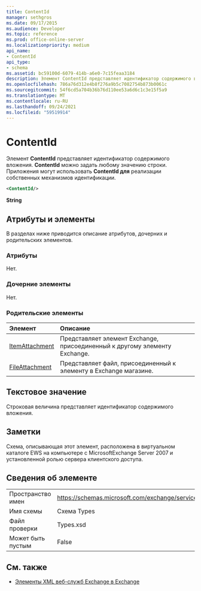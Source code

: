 ```yaml
---
title: ContentId
manager: sethgros
ms.date: 09/17/2015
ms.audience: Developer
ms.topic: reference
ms.prod: office-online-server
ms.localizationpriority: medium
api_name:
- ContentId
api_type:
- schema
ms.assetid: bc59100d-6079-414b-a6e0-7c15feaa3184
description: Элемент ContentId представляет идентификатор содержимого вложения. ContentId можно задать любому значению строки. Приложения могут использовать ContentId для реализации собственных механизмов идентификации.
ms.openlocfilehash: 786a76d312e4b8f276a9b5c7082754b873b0061c
ms.sourcegitcommit: 54f6cd5a704b36b76d110ee53a6d6c1c3e15f5a9
ms.translationtype: MT
ms.contentlocale: ru-RU
ms.lasthandoff: 09/24/2021
ms.locfileid: "59519914"
---
```

# <a name="contentid"></a>ContentId

Элемент **ContentId** представляет идентификатор содержимого вложения. **ContentId** можно задать любому значению строки. Приложения могут использовать **ContentId для** реализации собственных механизмов идентификации. 
  
```xml
<ContentId/>
```

 **String**
## <a name="attributes-and-elements"></a>Атрибуты и элементы

В разделах ниже приводится описание атрибутов, дочерних и родительских элементов.
  
### <a name="attributes"></a>Атрибуты

Нет.
  
### <a name="child-elements"></a>Дочерние элементы

Нет.
  
### <a name="parent-elements"></a>Родительские элементы

|**Элемент**|**Описание**|
|:-----|:-----|
|[ItemAttachment](itemattachment.md) <br/> |Представляет элемент Exchange, присоединенный к другому элементу Exchange.  <br/> |
|[FileAttachment](fileattachment.md) <br/> |Представляет файл, присоединенный к элементу в Exchange магазине.  <br/> |
   
## <a name="text-value"></a>Текстовое значение

Строковая величина представляет идентификатор содержимого вложения.
  
## <a name="remarks"></a>Заметки

Схема, описывающая этот элемент, расположена в виртуальном каталоге EWS на компьютере с MicrosoftExchange Server 2007 и установленной ролью сервера клиентского доступа.
  
## <a name="element-information"></a>Сведения об элементе

|||
|:-----|:-----|
|Пространство имен  <br/> |https://schemas.microsoft.com/exchange/services/2006/types  <br/> |
|Имя схемы  <br/> |Схема Types  <br/> |
|Файл проверки  <br/> |Types.xsd  <br/> |
|Может быть пустым  <br/> |False  <br/> |
   
## <a name="see-also"></a>См. также



- [Элементы XML веб-служб Exchange в Exchange](ews-xml-elements-in-exchange.md)

